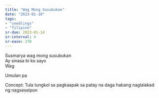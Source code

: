 ```yaml
---
title: "Wag Mong Susubukan"
date: "2023-01-10"
tags:
- "seedlings"
- "filipino"
sr-due: 2023-01-14
sr-interval: 4
sr-ease: 270
---
```


Susmarya wag mong susubukan  
Ay sinasa bi ko sayo  
Wag  

Umulan pa  

Concept: Tula tungkol sa pagkaapak sa patay na daga habang naglalakad ng nagseselpon  